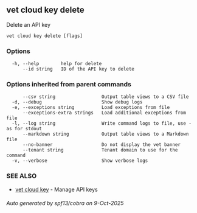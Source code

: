 ## vet cloud key delete

Delete an API key

```
vet cloud key delete [flags]
```

### Options

```
  -h, --help        help for delete
      --id string   ID of the API key to delete
```

### Options inherited from parent commands

```
      --csv string                 Output table views to a CSV file
  -d, --debug                      Show debug logs
  -e, --exceptions string          Load exceptions from file
      --exceptions-extra strings   Load additional exceptions from file
  -l, --log string                 Write command logs to file, use - as for stdout
      --markdown string            Output table views to a Markdown file
      --no-banner                  Do not display the vet banner
      --tenant string              Tenant domain to use for the command
  -v, --verbose                    Show verbose logs
```

### SEE ALSO

* [vet cloud key](vet_cloud_key.md)	 - Manage API keys

###### Auto generated by spf13/cobra on 9-Oct-2025
